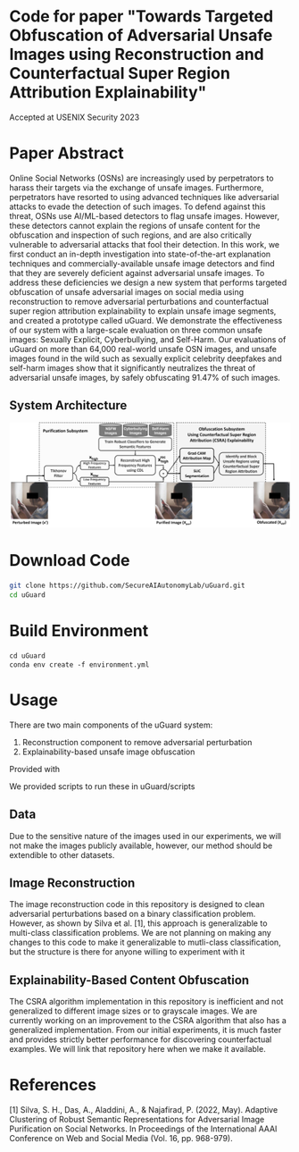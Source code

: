 # Code for paper "Towards Targeted Obfuscation of Adversarial Unsafe Images using Reconstruction and Counterfactual Super Region Attribution Explainability"
Accepted at USENIX Security 2023

# Paper Abstract
Online Social Networks (OSNs) are increasingly used by perpetrators to harass their targets via the exchange of unsafe images. Furthermore, perpetrators have resorted to using advanced techniques like adversarial attacks to evade the detection of such images. To defend against this threat, OSNs use AI/ML-based detectors to flag unsafe images. However, these detectors cannot explain the regions of unsafe content for the obfuscation and inspection of such regions, and are also critically vulnerable to adversarial attacks that fool their detection. In this work, we first conduct an in-depth investigation into state-of-the-art explanation techniques and commercially-available unsafe image detectors and find that they are severely deficient against adversarial unsafe images. To address these deficiencies we design a new system that performs targeted obfuscation of unsafe adversarial images on social media using reconstruction to remove adversarial perturbations and counterfactual super region attribution explainability to explain unsafe image segments, and created a prototype called uGuard. We demonstrate the effectiveness of our system with a large-scale evaluation on three common unsafe images: Sexually Explicit, Cyberbullying, and Self-Harm. Our evaluations of uGuard  on more than 64,000 real-world unsafe OSN images, and unsafe images found in the wild such as sexually explicit celebrity deepfakes and self-harm images show that it significantly neutralizes the threat of adversarial unsafe images, by safely obfuscating 91.47\% of such images.


## System Architecture

![uGuard Architecture](auxiliary_models/system_figure.png)

# Download Code

```bash
git clone https://github.com/SecureAIAutonomyLab/uGuard.git
cd uGuard
```


# Build Environment

```
cd uGuard
conda env create -f environment.yml
```

# Usage
There are two main components of the uGuard system:
1. Reconstruction component to remove adversarial perturbation
2. Explainability-based unsafe image obfuscation

Provided with 

We provided scripts to run these in uGuard/scripts

## Data
Due to the sensitive nature of the images used in our experiments, we will not make the images publicly available, however, our method should be extendible to other datasets.

## Image Reconstruction
The image reconstruction code in this repository is designed to clean adversarial perturbations based on a binary classification problem. However, as shown by Silva et al. [1], this approach is generalizable to multi-class classification problems. We are not planning on making any changes to this code to make it generalizable to mutli-class classification, but the structure is there for anyone willing to experiment with it

## Explainability-Based Content Obfuscation
The CSRA algorithm implementation in this repository is inefficient and not generalized to different image sizes or to grayscale images. We are currently working on an improvement to the CSRA algorithm that also has a generalized implementation. From our initial experiments, it is much faster and provides strictly better performance for discovering counterfactual examples. We will link that repository here when we make it available.



# References
[1] Silva, S. H., Das, A., Aladdini, A., & Najafirad, P. (2022, May). Adaptive Clustering of Robust Semantic Representations for Adversarial Image Purification on Social Networks. In Proceedings of the International AAAI Conference on Web and Social Media (Vol. 16, pp. 968-979).
